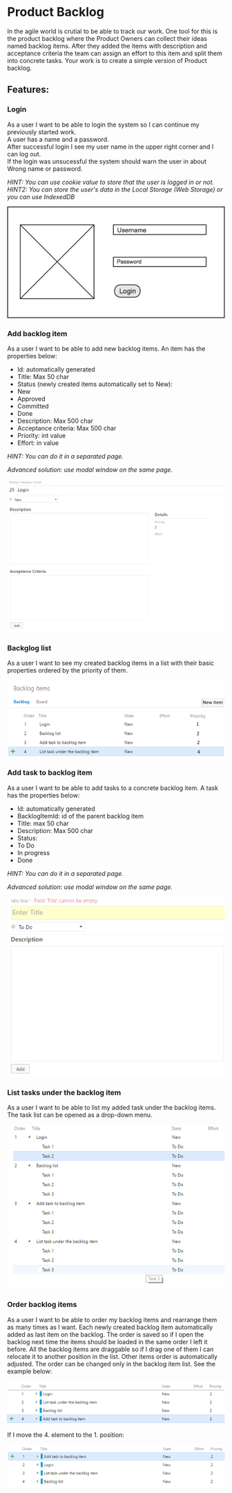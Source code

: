 # Product Backlog

In the agile world is crutial to be able to track our work.
One tool for this is the product backlog
where the Product Owners can collect their ideas named backlog items.
After they added the items with description and acceptance criteria
the team can assign an effort to this item
and split them into concrete tasks.
Your work is to create a simple version of Product backlog.

## Features:

### Login

As a user I want to be able to login the system
so I can continue my previously started work.  
A user has a name and a password.  
After successful login
I see my user name in the upper right corner and I can log out.  
If the login was unsucessful
the system should warn the user in about Wrong name or password.  

*HINT: You can use cookie value
to store that the user is logged in or not.*  
*HINT2: You can store the user's data in the Local Storage (Web Storage)
or you can use IndexedDB*

![](description/login.png)

### Add backlog item

As a user I want to be able to add new backlog items.
An item has the properties below:

* Id: automatically generated
* Title: Max 50 char
* Status (newly created items automatically set to New):
 * New
 * Approved
 * Committed
 * Done
* Description: Max 500 char
* Acceptance criteria: Max 500 char
* Priority: int value
* Effort: in value

*HINT: You can do it in a separated page.*

*Advanced solution: use modal window on the same page.*

![](description/backlog.png)

### Backglog list

As a user I want to see my created backlog items in a list
with their basic properties ordered by the priority of them.

![](description/backlog_list.png)

### Add task to backlog item

As a user I want to be able to add tasks to a concrete backlog item. A task has the properties below:

* Id: automatically generated
* BacklogItemId: id of the parent backlog item
* Title: max 50 char
* Description: Max 500 char
* Status:
 * To Do
 * In progress
 * Done

*HINT: You can do it in a separated page.*

*Advanced solution: use modal window on the same page.*

![](description/task.png)

### List tasks under the backlog item

As a user I want to be able to list my added task under the backlog items.
The task list can be opened as a drop-down menu.

![](description/task_list.png)

### Order backlog items

As a user I want to be able to order my backlog items
and rearrange them as many times as I want.
Each newly created backlog item
automatically added as last item on the backlog.
The order is saved so if I open the backlog next time
the items should be loaded in the same order I left it before.
All the backlog items are draggable so if I drag one of them
I can relocate it to another position in the list.
Other items order is automatically adjusted.
The order can be changed only in the backlog item list.
See the example below:

![](description/backlog_order1.png)

If I move the 4. element to the 1. position:

![](description/backlog_order2.png)
